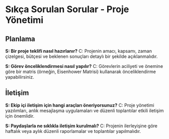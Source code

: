 # Sıkça Sorulan Sorular - Proje Yönetimi

## Planlama

**S: Bir proje teklifi nasıl hazırlanır?**
C: Projenin amacı, kapsamı, zaman çizelgesi, bütçesi ve beklenen sonuçları detaylı bir şekilde açıklanmalıdır.

**S: Görev önceliklendirmesi nasıl yapılır?**
C: Görevlerin aciliyeti ve önemine göre bir matris (örneğin, Eisenhower Matrisi) kullanarak önceliklendirme yapabilirsiniz.

## İletişim

**S: Ekip içi iletişim için hangi araçları öneriyorsunuz?**
C: Proje yönetimi yazılımları, anlık mesajlaşma uygulamaları ve düzenli toplantılar etkili iletişim için önemlidir.

**S: Paydaşlarla ne sıklıkla iletişim kurulmalı?**
C: Projenin ilerleyişine göre haftalık veya aylık düzenli raporlamalar ve toplantılar yapılmalıdır.